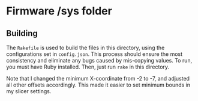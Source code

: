 # Firmware /sys folder

## Building

The `Rakefile` is used to build the files in this directory, using the configurations set in `config.json`.  This process should ensure the most consistency and eliminate any bugs caused by mis-copying values.  To run, you must have Ruby installed.  Then, just run `rake` in this directory.

Note that I changed the minimum X-coordinate from -2 to -7, and adjusted all other offsets accordingly.  This made it easier to set minimum bounds in my slicer settings.
